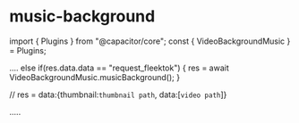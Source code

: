 # music-background

import { Plugins } from "@capacitor/core";
const { VideoBackgroundMusic } = Plugins;

....
else if(res.data.data == "request_fleektok")
{
    res = await VideoBackgroundMusic.musicBackground();
}

// res = data:{thumbnail:`thumbnail path`, data:[`video path`]}
  
.....
